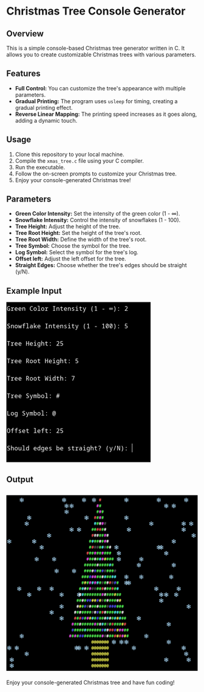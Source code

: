 # Christmas Tree Console Generator

## Overview
This is a simple console-based Christmas tree generator written in C. It allows you to create customizable Christmas trees with various parameters.

## Features
- **Full Control:** You can customize the tree's appearance with multiple parameters.
- **Gradual Printing:** The program uses `usleep` for timing, creating a gradual printing effect.
- **Reverse Linear Mapping:** The printing speed increases as it goes along, adding a dynamic touch.

## Usage
1. Clone this repository to your local machine.
2. Compile the `xmas_tree.c` file using your C compiler.
3. Run the executable.
4. Follow the on-screen prompts to customize your Christmas tree.
5. Enjoy your console-generated Christmas tree!

## Parameters
- **Green Color Intensity:** Set the intensity of the green color (1 - ∞).
- **Snowflake Intensity:** Control the intensity of snowflakes (1 - 100).
- **Tree Height:** Adjust the height of the tree.
- **Tree Root Height:** Set the height of the tree's root.
- **Tree Root Width:** Define the width of the tree's root.
- **Tree Symbol:** Choose the symbol for the tree.
- **Log Symbol:** Select the symbol for the tree's log.
- **Offset left:** Adjust the left offset for the tree.
- **Straight Edges:** Choose whether the tree's edges should be straight (y/N).

## Example Input
![Prompt](./screenshots/prompt.png)

## Output
![Prompt](./screenshots/result.png)
---
Enjoy your console-generated Christmas tree and have fun coding!
